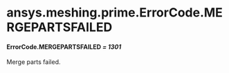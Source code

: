 # ansys.meshing.prime.ErrorCode.MERGEPARTSFAILED



#### ErrorCode.MERGEPARTSFAILED *= 1301*

Merge parts failed.

<!-- !! processed by numpydoc !! -->
